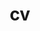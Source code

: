 ---
layout: cv
permalink: /cv/
title: cv
nav: true
nav_order: 4
cv_pdf: resume.pdf
description: This is a description of the page. You can modify it in '_pages/cv.md'. You can also change or remove the top pdf download button.
toc:
  sidebar: left
---